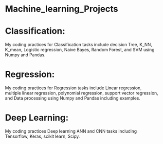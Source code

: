 # Machine_learning_Projects
# Classification:
My coding practices for Classification tasks include decision Tree, K_NN, K_mean, Logistic regression, Naive Bayes, Random Forest, and SVM using Numpy and Pandas.
# Regression: 
My coding practices for Regression tasks include Linear regression, multiple linear regression, polynomial regression, support vector regression, and Data processing using Numpy and Pandas including examples.
# Deep Learning:
My coding practices Deep learning ANN and CNN tasks including Tensorflow, Keras, scikit learn, Scipy.
